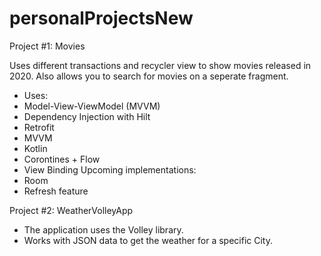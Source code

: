 # personalProjectsNew


Project #1: Movies

Uses different transactions and recycler view to show movies released in 2020. Also allows you to search for movies on a seperate fragment.
- Uses:
-   Model-View-ViewModel (MVVM)
-   Dependency Injection with Hilt
-   Retrofit
-   MVVM
-   Kotlin
-   Corontines + Flow
-   View Binding
Upcoming implementations:
-   Room
-   Refresh feature











Project #2: WeatherVolleyApp
  - The application uses the Volley library. 
  - Works with JSON data to get the weather for a specific City.
